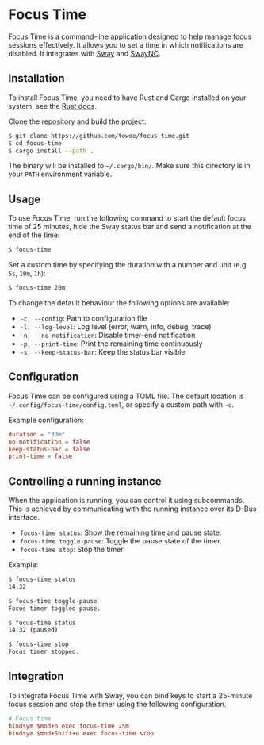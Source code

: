 # Focus Time

Focus Time is a command-line application designed to help manage focus sessions
effectively. It allows you to set a time in which notifications are disabled. It
integrates with [Sway](https://github.com/swaywm/sway/) and
[SwayNC](https://github.com/ErikReider/SwayNotificationCenter/).

## Installation

To install Focus Time, you need to have Rust and Cargo installed on your
system, see the [Rust docs](https://www.rust-lang.org/tools/install).

Clone the repository and build the project:

```sh
$ git clone https://github.com/towoe/focus-time.git
$ cd focus-time
$ cargo install --path .
```

The binary will be installed to `~/.cargo/bin/`. Make sure this directory is in
your `PATH` environment variable.

## Usage

To use Focus Time, run the following command to start the default focus time of
25 minutes, hide the Sway status bar and send a notification at the end of the
time:

```sh
$ focus-time
```

Set a custom time by specifying the duration with a number and unit (e.g. `5s`,
`10m`, `1h`):

```sh
$ focus-time 20m
```

To change the default behaviour the following options are available:
- `-c, --config`: Path to configuration file
- `-l, --log-level`: Log level (error, warn, info, debug, trace)
- `-n, --no-notification`: Disable timer-end notification
- `-p, --print-time`: Print the remaining time continuously
- `-s, --keep-status-bar`: Keep the status bar visible

## Configuration

Focus Time can be configured using a TOML file. The default location is 
`~/.config/focus-time/config.toml`, or specify a custom path with `-c`.

Example configuration:
```toml
duration = "30m"
no-notification = false
keep-status-bar = false
print-time = false
```

## Controlling a running instance

When the application is running, you can control it using subcommands. This is
achieved by communicating with the running instance over its D-Bus interface.

- `focus-time status`: Show the remaining time and pause state.
- `focus-time toggle-pause`: Toggle the pause state of the timer.
- `focus-time stop`: Stop the timer.

Example:
```sh
$ focus-time status
14:32

$ focus-time toggle-pause
Focus timer toggled pause.

$ focus-time status
14:32 (paused)

$ focus-time stop
Focus timer stopped.
```

## Integration

To integrate Focus Time with Sway, you can bind keys to start a 25-minute focus
session and stop the timer using the following configuration.

```ini
# Focus time
bindsym $mod+o exec focus-time 25m
bindsym $mod+Shift+o exec focus-time stop
```
